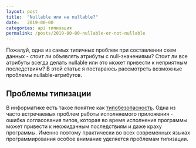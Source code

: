 ```yaml
---
layout: post
title:  "Nullable или не nullable?"
date:   2019-00-00
categories: api типизация
permalink: /posts/2019-00-00-nullable-or-not-nullable
---
```


Пожалуй, одна из самых типичных проблем при составлении схем данных - стоит ли объявлять атрибуты с null-значениями? Стоит ли все атрибуты всегда делать nullable или это может привести к неприятным последствиям? В этой статье я постараюсь рассмотреть возможные проблемы nullable-атрибутов.

<!--more-->

## Проблемы типизации

В информатике есть такое понятие как [типобезопасность](https://ru.wikipedia.org/wiki/%D0%A2%D0%B8%D0%BF%D0%BE%D0%B1%D0%B5%D0%B7%D0%BE%D0%BF%D0%B0%D1%81%D0%BD%D0%BE%D1%81%D1%82%D1%8C). Одна из часто встречаемых проблем работы исполняемого приложения - ошибка согласования типов, которая во время исполнения программы может привести к неожиданным последствиям и даже краху программы. Именно поэтому практически во всех современных языках программирования особое внимание уделяется проблемам типизации.
